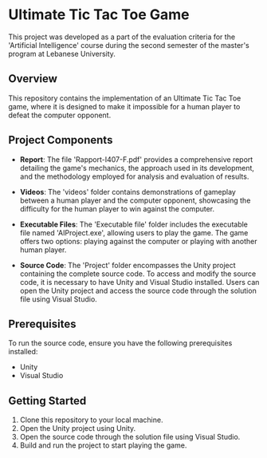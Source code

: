 # Ultimate Tic Tac Toe Game

This project was developed as a part of the evaluation criteria for the 'Artificial Intelligence' course during the second semester of the master's program at Lebanese University.

## Overview

This repository contains the implementation of an Ultimate Tic Tac Toe game, where it is designed to make it impossible for a human player to defeat the computer opponent.

## Project Components

- **Report**: The file 'Rapport-I407-F.pdf' provides a comprehensive report detailing the game's mechanics, the approach used in its development, and the methodology employed for analysis and evaluation of results.

- **Videos**: The 'videos' folder contains demonstrations of gameplay between a human player and the computer opponent, showcasing the difficulty for the human player to win against the computer.

- **Executable Files**: The 'Executable file' folder includes the executable file named 'AIProject.exe', allowing users to play the game. The game offers two options: playing against the computer or playing with another human player.

- **Source Code**: The 'Project' folder encompasses the Unity project containing the complete source code. To access and modify the source code, it is necessary to have Unity and Visual Studio installed. Users can open the Unity project and access the source code through the solution file using Visual Studio.

## Prerequisites

To run the source code, ensure you have the following prerequisites installed:

- Unity
- Visual Studio

## Getting Started

1. Clone this repository to your local machine.
2. Open the Unity project using Unity.
3. Open the source code through the solution file using Visual Studio.
4. Build and run the project to start playing the game.


